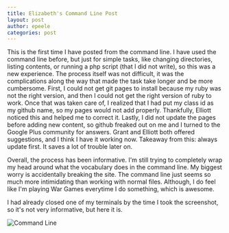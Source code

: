 ```yaml
---
title: Elizabeth's Command Line Post
layout: post
author: epeele
categories: post
---
```



This is the first time I have posted from the command line.  I have used the command line before, but just for simple tasks, like changing directories, listing contents, or running a php script (that I did not write), so this was a new experience.  The process itself was not difficult, it was the complications along the way that made the task take longer and be more cumbersome.  First, I could not get git pages to install because my ruby was not the right version, and then I could not get the right version of ruby to work.  Once that was taken care of, I realized that I had put my class id as my github name, so my pages would not add properly.  Thankfully, Elliott noticed this and helped me to correct it.  Lastly, I did not update the pages before adding new content, so github freaked out on me and I turned to the Google Plus community for answers.  Grant and Elliott both offered suggestions, and I think I have it working now.  Takeaway from this:  always update first.  It saves a lot of trouble later on.

Overall, the process has been informative.  I'm still trying to completely wrap my head around what the vocabulary does in the command line.  My biggest worry is accidentally breaking the site.  The command line just seems so much more intimidating than working with normal files.  Although, I do feel like I'm playing War Games everytime I do something, which is awesome.

I had already closed one of my terminals by the time I took the screenshot, so it's not very informative, but here it is.


![Command Line](http://www.unc.edu/~epeele/file/peele_commandline.png)
